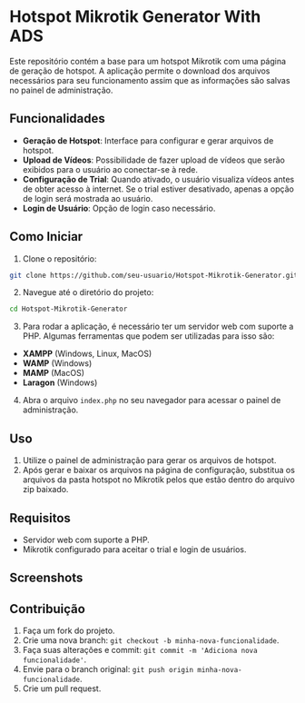 # Hotspot Mikrotik Generator With ADS

Este repositório contém a base para um hotspot Mikrotik com uma página de geração de hotspot. A aplicação permite o download dos arquivos necessários para seu funcionamento assim que as informações são salvas no painel de administração.

## Funcionalidades

- **Geração de Hotspot**: Interface para configurar e gerar arquivos de hotspot.
- **Upload de Vídeos**: Possibilidade de fazer upload de vídeos que serão exibidos para o usuário ao conectar-se à rede.
- **Configuração de Trial**: Quando ativado, o usuário visualiza vídeos antes de obter acesso à internet. Se o trial estiver desativado, apenas a opção de login será mostrada ao usuário.
- **Login de Usuário**: Opção de login caso necessário.

## Como Iniciar

1. Clone o repositório:
```bash
git clone https://github.com/seu-usuario/Hotspot-Mikrotik-Generator.git
```

2. Navegue até o diretório do projeto:
```bash
cd Hotspot-Mikrotik-Generator
```

3. Para rodar a aplicação, é necessário ter um servidor web com suporte a PHP. Algumas ferramentas que podem ser utilizadas para isso são:
- **XAMPP** (Windows, Linux, MacOS)
- **WAMP** (Windows)
- **MAMP** (MacOS)
- **Laragon** (Windows)

4. Abra o arquivo `index.php` no seu navegador para acessar o painel de administração.

## Uso

1. Utilize o painel de administração para gerar os arquivos de hotspot.
2. Após gerar e baixar os arquivos na página de configuração, substitua os arquivos da pasta hotspot no Mikrotik pelos que estão dentro do arquivo zip baixado.

## Requisitos

- Servidor web com suporte a PHP.
- Mikrotik configurado para aceitar o trial e login de usuários.

## Screenshots



## Contribuição

1. Faça um fork do projeto.
2. Crie uma nova branch: `git checkout -b minha-nova-funcionalidade`.
3. Faça suas alterações e commit: `git commit -m 'Adiciona nova funcionalidade'`.
4. Envie para o branch original: `git push origin minha-nova-funcionalidade`.
5. Crie um pull request.
